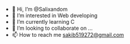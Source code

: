 - 👋 Hi, I’m @Salixandom
- 👀 I’m interested in Web developing
- 🌱 I’m currently learning C
- 💞️ I’m looking to collaborate on ...
- 📫 How to reach me sakib519272@gmail.com

<!---
Salixandom/Salixandom is a ✨ special ✨ repository because its `README.md` (this file) appears on your GitHub profile.
You can click the Preview link to take a look at your changes.
--->
